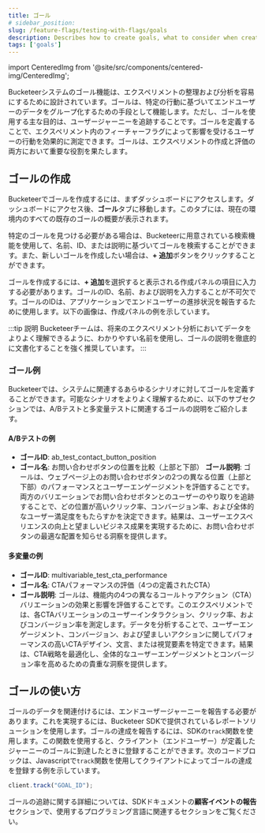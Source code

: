 ```yaml
---
title: ゴール
# sidebar_position: 
slug: /feature-flags/testing-with-flags/goals
description: Describes how to create goals, what to consider when creating them, and how to use them.
tags: ['goals']
---
```


import CenteredImg from '@site/src/components/centered-img/CenteredImg';

Bucketeerシステムのゴール機能は、エクスペリメントの整理および分析を容易にするために設計されています。ゴールは、特定の行動に基づいてエンドユーザーのデータをグループ化するための手段として機能します。ただし、ゴールを使用する主な目的は、ユーザージャーニーを追跡することです。ゴールを定義することで、エクスペリメント内のフィーチャーフラグによって影響を受けるユーザーの行動を効果的に測定できます。ゴールは、エクスペリメントの作成と評価の両方において重要な役割を果たします。

## ゴールの作成

Bucketeerでゴールを作成するには、まずダッシュボードにアクセスします。ダッシュボードにアクセス後、**ゴール**タブに移動します。このタブには、現在の環境内のすべての既存のゴールの概要が表示されます。

特定のゴールを見つける必要がある場合は、Bucketeerに用意されている検索機能を使用して、名前、ID、または説明に基づいてゴールを検索することができます。また、新しいゴールを作成したい場合は、**+ 追加**ボタンをクリックすることができます。

ゴールを作成するには、**+ 追加**を選択すると表示される作成パネルの項目に入力する必要があります。ゴールのID、名前、および説明を入力することが不可欠です。ゴールのIDは、アプリケーションでエンドユーザーの進捗状況を報告するために使用します。以下の画像は、作成パネルの例を示しています。

<CenteredImg
  imgURL="img/feature-flags/goals/create-goal-v2.png"
  alt="create goal example"
  wSize="400px"
  borderWidth="1px"
/>

:::tip 説明
Bucketeerチームは、将来のエクスペリメント分析においてデータをよりよく理解できるように、わかりやすい名前を使用し、ゴールの説明を徹底的に文書化することを強く推奨しています。
:::


### ゴール例

Bucketeerでは、システムに関連するあらゆるシナリオに対してゴールを定義することができます。可能なシナリオをよりよく理解するために、以下のサブセクションでは、A/Bテストと多変量テストに関連するゴールの説明をご紹介します。

#### A/Bテストの例

- **ゴールID**: ab_test_contact_button_position
- **ゴール名**: お問い合わせボタンの位置を比較（上部と下部）
**ゴール説明**: ゴールは、ウェブページ上のお問い合わせボタンの2つの異なる位置（上部と下部）のパフォーマンスとユーザーエンゲージメントを評価することです。両方のバリエーションでお問い合わせボタンとのユーザーのやり取りを追跡することで、どの位置が高いクリック率、コンバージョン率、および全体的なユーザー満足度をもたらすかを決定できます。結果は、ユーザーエクスペリエンスの向上と望ましいビジネス成果を実現するために、お問い合わせボタンの最適な配置を知らせる洞察を提供します。

#### 多変量の例

- **ゴールID**: multivariable_test_cta_performance
- **ゴール名**: CTAパフォーマンスの評価（4つの定義されたCTA）
- **ゴール説明**: ゴールは、機能内の4つの異なるコールトゥアクション（CTA）バリエーションの効果と影響を評価することです。このエクスペリメントでは、各CTAバリエーションのユーザーインタラクション、クリック率、およびコンバージョン率を測定します。データを分析することで、ユーザーエンゲージメント、コンバージョン、および望ましいアクションに関してパフォーマンスの高いCTAデザイン、文言、または視覚要素を特定できます。結果は、CTA戦略を最適化し、全体的なユーザーエンゲージメントとコンバージョン率を高めるための貴重な洞察を提供します。

## ゴールの使い方

ゴールのデータを関連付けるには、エンドユーザージャーニーを報告する必要があります。これを実現するには、Bucketeer SDKで提供されているレポートソリューションを使用します。ゴールの達成を報告するには、SDKの`track`関数を使用します。この関数を使用すると、クライアント（エンドユーザー）が定義したジャーニーのゴールに到達したときに登録することができます。次のコードブロックは、Javascriptで`track`関数を使用してクライアントによってゴールの達成を登録する例を示しています。

```js showLineNumbers
client.track("GOAL_ID");
```

ゴールの追跡に関する詳細については、SDKドキュメントの**顧客イベントの報告**セクションで、使用するプログラミング言語に関連するセクションをご覧ください。

